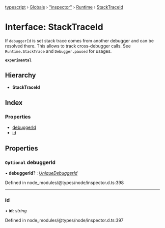 [typescript](../README.md) › [Globals](../globals.md) › ["inspector"](../modules/_inspector_.md) › [Runtime](../modules/_inspector_.runtime.md) › [StackTraceId](_inspector_.runtime.stacktraceid.md)

# Interface: StackTraceId

If <code>debuggerId</code> is set stack trace comes from another debugger and can be resolved there. This allows to track cross-debugger calls. See <code>Runtime.StackTrace</code> and <code>Debugger.paused</code> for usages.

**`experimental`** 

## Hierarchy

* **StackTraceId**

## Index

### Properties

* [debuggerId](_inspector_.runtime.stacktraceid.md#optional-debuggerid)
* [id](_inspector_.runtime.stacktraceid.md#id)

## Properties

### `Optional` debuggerId

• **debuggerId**? : *[UniqueDebuggerId](../modules/_inspector_.runtime.md#uniquedebuggerid)*

Defined in node_modules/@types/node/inspector.d.ts:398

___

###  id

• **id**: *string*

Defined in node_modules/@types/node/inspector.d.ts:397

